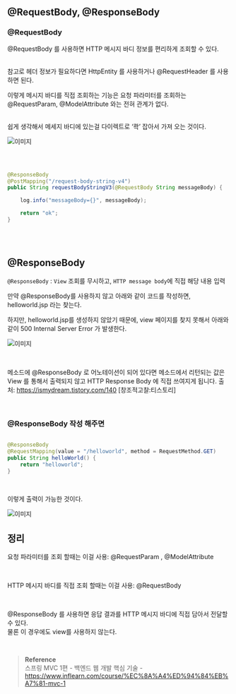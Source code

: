 ## @RequestBody, @ResponseBody

### @RequestBody
@RequestBody 를 사용하면 HTTP 메시지 바디 정보를 편리하게 조회할 수 있다.

<br/>참고로 헤더 정보가 필요하다면 HttpEntity 를 사용하거나 @RequestHeader 를 사용하면 된다.


이렇게 메시지 바디를 직접 조회하는 기능은 요청 파라미터를 조회하는 @RequestParam, @ModelAttribute 와는 전혀 관계가 없다.

<br/>쉽게 생각해서 메세지 바디에 있는걸 다이렉트로 ‘콱’ 잡아서 가져 오는 것이다.

![이미지](/programming/img/서55.PNG)

<br/>

```java

@ResponseBody
@PostMapping("/request-body-string-v4")
public String requestBodyStringV3(@RequestBody String messageBody) {

    log.info("messageBody={}", messageBody);

    return "ok";
}

```

<br/><br/>

## @ResponseBody


`@ResponseBody` : `View` 조회를 무시하고, `HTTP message body`에 직접 해당 내용 입력


만약 @ResponseBody를 사용하지 않고 아래와 같이 코드를 작성하면, helloworld.jsp 라는 찾는다.


하지만, helloworld.jsp를 생성하지 않았기 때문에, view 페이지를 찾지 못해서 아래와 같이 500 Internal Server Error 가 발생한다.


![이미지](/programming/img/갸3.PNG)

<br/>

메소드에 @ResponseBody 로 어노테이션이 되어 있다면 메소드에서 리턴되는 값은 View 를 통해서 출력되지 않고 HTTP Response Body 에 직접 쓰여지게 됩니다.
출처: https://ismydream.tistory.com/140 [창조적고찰:티스토리]


<br/>

### @ResponseBody 작성 해주면

```java

@ResponseBody
@RequestMapping(value = "/helloworld", method = RequestMethod.GET)
public String helloWorld() {
    return "helloworld";
}
```

<br/>

이렇게 출력이 가능한 것이다.

![이미지](/programming/img/갸4.PNG)



## 정리

요청 파라미터를 조회 할때는 이걸 사용: @RequestParam , @ModelAttribute

<br/>

HTTP 메시지 바디를 직접 조회 할때는 이걸 사용: @RequestBody

<br/>

@ResponseBody 를 사용하면 응답 결과를 HTTP 메시지 바디에 직접 담아서 전달할 수 있다.<br/>
물론 이 경우에도 view를 사용하지 않는다.


<br/>

>**Reference** <br/>스프링 MVC 1편 - 백엔드 웹 개발 핵심 기술 - https://www.inflearn.com/course/%EC%8A%A4%ED%94%84%EB%A7%81-mvc-1